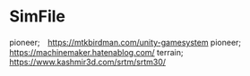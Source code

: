 # SimFile
pioneer;　https://mtkbirdman.com/unity-gamesystem
pioneer;　https://machinemaker.hatenablog.com/
terrain;  https://www.kashmir3d.com/srtm/srtm30/
